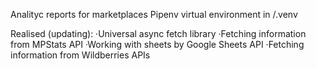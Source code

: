Analityc reports for marketplaces
Pipenv virtual environment in /.venv

Realised (updating):
·Universal async fetch library
·Fetching information from MPStats API
·Working with sheets by Google Sheets API
·Fetching information from Wildberries APIs
